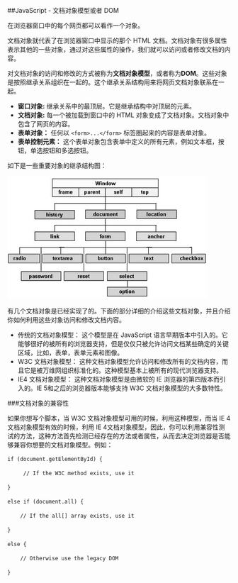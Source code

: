 ##JavaScript - 文档对象模型或者 DOM

在浏览器窗口中的每个网页都可以看作一个对象。

文档对象就代表了在浏览器窗口中显示的那个 HTML 文档。文档对象有很多属性表示其他的一些对象，通过对这些属性的操作，我们就可以访问或者修改文档的内容。

对文档对象的访问和修改的方式被称为**文档对象模型**，或者称为**DOM**。这些对象是按照继承关系组织在一起的。这个继承关系结构用来将网页文档对象联系在一起。

- **窗口对象:** 继承关系中的最顶层。它是继承结构中对顶层的元素。
- **文档对象:** 每一个被加载到窗口中的 HTML 对象变成了文档对象。文档对象中包含了网页的内容。
- **表单对象：** 任何以 `<form>...</form>` 标签圈起来的内容是表单对象。
- **表单控制元素：** 这个表单对象包含表单中定义的所有元素，例如文本框，按钮，单选按钮和多选按钮。

如下是一些重要对象的继承结构图：

![](./images/html-dom.jpg)

有几个文档对象是已经实现了的。下面的部分详细的介绍这些文档对象，并且介绍你如何利用这些对象访问和修改文档内容。

- 传统的文档对象模型： 这个模型是在 JavaScript 语言早期版本中引入的。它能够很好的被所有的浏览器支持，但是仅仅只被允许访问文档某些确定的关键区域，比如，表单，表单元素和图像。
- W3C 文档对象模型： 这种文档对象模型允许访问和修改所有的文档内容，而且它是被万维网组织标准化的。这种模型基本上被所有的现代浏览器支持。
- IE4 文档对象模型： 这种文档对象模型是由微软的 IE 浏览器的第四版本而引入的。IE 5和之后的浏览器版本能够支持 W3C 文档对象模型的大多数特性。


###文档对象的兼容性

如果你想写个脚本，当 W3C 文档对象模型可用的时候，利用这种模型，而当 IE 4文档对象模型有效的时候，利用 IE 4文档对象模型，因此，你可以利用兼容性测试的方法，这种方法首先检测已经存在的方法或者属性，从而去决定浏览器是否能够兼容你想要的文档对象模型。例如：

	if (document.getElementById) {

		 // If the W3C method exists, use it

	}

	else if (document.all) {

		// If the all[] array exists, use it

	}

	else {

		// Otherwise use the legacy DOM

	}
